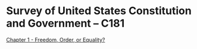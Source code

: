 # Survey of United States Constitution and Government – C181

[Chapter 1 - Freedom, Order, or Equality?](https://github.com/EternalPractice/Public-Notes/blob/master/Survey%20of%20United%20States%20Constitution%20and%20Government/markdown/Chapter%201.md)
